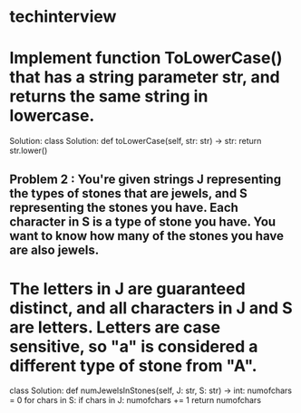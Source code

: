 # techinterview

# Implement function ToLowerCase() that has a string parameter str, and returns the same string in lowercase.

Solution:
class Solution:
    def toLowerCase(self, str: str) -> str:
        return str.lower()
        
        
## Problem 2 : You're given strings J representing the types of stones that are jewels, and S representing the stones you have.  Each character in S is a type of stone you have.  You want to know how many of the stones you have are also jewels.

# The letters in J are guaranteed distinct, and all characters in J and S are letters. Letters are case sensitive, so "a" is considered a different type of stone from "A".

class Solution:
    def numJewelsInStones(self, J: str, S: str) -> int:
        numofchars = 0
        for chars in S:
            if chars in J:
                numofchars += 1
        return numofchars    


